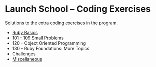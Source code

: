 # Launch School – Coding Exercises

Solutions to the extra coding exercises in the program.

* [Ruby Basics](/ruby-basics/README.md)
* [101 - 109 Small Problems](/101-109/README.md)
* 120 - Object Oriented Programming
* 130 - Ruby Foundations: More Topics
* Challenges
* [Miscellaneous](/misc/README.md)
